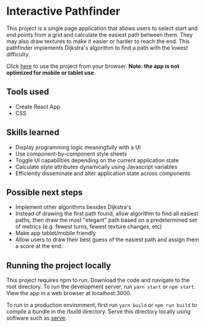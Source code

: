 # Interactive Pathfinder

This project is a single page application that allows users to select start and end points from a grid and calculate the easiest path between them.
They may also draw textures to make it easier or harder to reach the end. This pathfinder implements Dijkstra's algorithm to find a path with the lowest difficulty.

Click [here](https://shanemcfadden.github.io/interactive-pathfinder) to use the project from your browser. **Note: the app is not optimized for mobile or tablet use.**

## Tools used

- Create React App
- CSS

## Skills learned

- Display programming logic meaningfully with a UI
- Use component-by-component style sheets
- Toggle UI capabilities depending on the current application state
- Calculate style attributes dynamically using Javascript variables
- Efficiently disseminate and alter application state across components

## Possible next steps

- Implement other algorithms besides Dijkstra's
- Instead of drawing the first path found, allow algorithm to find all easiest paths, then draw the most "elegant" path based on a predetermined set of metrics (e.g. fewest turns, fewest texture changes, etc)
- Make app tablet/mobile friendly
- Allow users to draw their best guess of the easiest path and assign them a score at the end.

## Running the project locally

This project requires npm to run. Download the code and navigate to the root directory. To run the development server, run `yarn start` or `npm start`. View the app in a web browser at localhost:3000.

To run in a production environment, first run `yarn build` or `npm run build` to compile a bundle in the /build directory.
Serve this directory locally using software such as [serve](https://github.com/vercel/serve).

